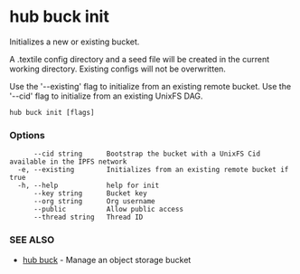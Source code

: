 # hub buck init

Initializes a new or existing bucket.

A .textile config directory and a seed file will be created in the current working directory.
Existing configs will not be overwritten.

Use the '--existing' flag to initialize from an existing remote bucket.
Use the '--cid' flag to initialize from an existing UnixFS DAG.


```
hub buck init [flags]
```

### Options

```
      --cid string      Bootstrap the bucket with a UnixFS Cid available in the IPFS network
  -e, --existing        Initializes from an existing remote bucket if true
  -h, --help            help for init
      --key string      Bucket key
      --org string      Org username
      --public          Allow public access
      --thread string   Thread ID
```

### SEE ALSO

* [hub buck](hub_buck.md)	 - Manage an object storage bucket
